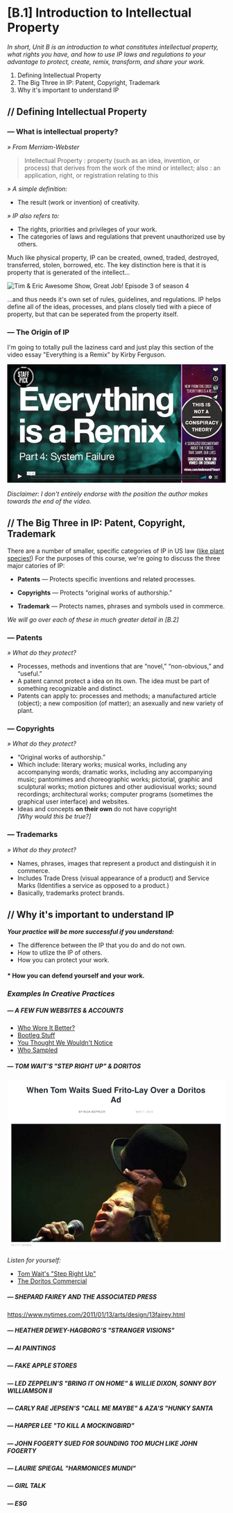 # [B.1]	Introduction to Intellectual Property 

*In short, Unit B is an introduction to what constitutes intellectual property, what rights you have, and how to use IP laws and regulations to your advantage to protect, create, remix, transform, and share your work.*

1. Defining Intellectual Property
2. The Big Three in IP: Patent, Copyright, Trademark
3. Why it's important to understand IP

## // Defining Intellectual Property
### — What is intellectual property?

*» From Merriam-Webster*
> Intellectual Property : property (such as an idea, invention, or process) that
derives from the work of the mind or intellect; also : an application, right, or
registration relating to this

*» A simple definition:*

* The result (work or invention) of creativity.

*» IP also refers to:*

* The rights, priorities and privileges of your work.
* The categories of laws and regulations that prevent unauthorized use by
others.

Much like physical property, IP can be created, owned, traded, destroyed, transferred, stolen, borrowed, etc. The key distinction here is that it is property that is generated of the intellect...

![Tim & Eric Awesome Show, Great Job! Episode 3 of season 4](https://github.com/Orthelious/PDCP_Spring2019/blob/master/images/tim-and-eric-mind-blown.gif)

...and thus needs it's own set of rules, guidelines, and regulations. IP helps define all of the ideas, processes, and plans closely tied with a piece of property, but that can be seperated from the property itself. 

### — The Origin of IP
I'm going to totally pull the laziness card and just play this section of the video essay "Everything is a Remix" by Kirby Ferguson. 

[![everything is a remix](https://github.com/Orthelious/PDCP_Spring2019/blob/master/images/b1_remix.png)](https://youtu.be/nJPERZDfyWc?t=1459)

*Disclaimer: I don't entirely endorse with the position the author makes towards the end of the video.*


## // The Big Three in IP: Patent, Copyright, Trademark
There are a number of smaller, specific categories of IP in US law ([like plant species!](https://www.wipo.int/sme/en/documents/upov_plant_variety_fulltext.html)) For the purposes of this course, we're going to discuss the three major catories of IP:

* **Patents** — Protects specific inventions and related processes.

* **Copyrights** — Protects “original works of authorship.”

* **Trademark** — Protects names, phrases and symbols used in commerce.

*We will go over each of these in much greater detail in [B.2]*

### — Patents
*» What do they protect?*

* Processes, methods and inventions that are “novel,” “non-obvious,” and
“useful.”
* A patent cannot protect a idea on its own. The idea must be part of
something recognizable and distinct.
* Patents can apply to: processes and methods; a manufactured article
(object); a new composition (of matter); an asexually and new variety of
plant.

### — Copyrights

*» What do they protect?*

* “Original works of authorship.”
* Which include: literary works; musical works, including any accompanying
words; dramatic works, including any accompanying music; pantomimes
and choreographic works; pictorial, graphic and sculptural works; motion
pictures and other audiovisual works; sound recordings; architectural works;
computer programs (sometimes the graphical user interface) and websites.
* Ideas and concepts **on their own** do not have copyright   
	*[Why would this be true?]*
	
### — Trademarks

*» What do they protect?*

* Names, phrases, images that represent a product and distinguish it in
commerce.
* Includes Trade Dress (visual appearance of a product) and Service Marks
(Identifies a service as opposed to a product.)
* Basically, trademarks protect brands.

## // Why it's important to understand IP

***Your practice will be more successful if you understand:***

* The difference between the IP that you do and do not own.
* How to utlize the IP of others.
* How you can protect your work.
#### * How you can defend yourself and your work.

### *Examples In Creative Practices*


##### — A FEW FUN WEBSITES & ACCOUNTS
* [Who Wore It Better?](http://who-wore-it-better.tumblr.com/)
* [Bootleg Stuff](https://twitter.com/Bootleg_Stuff?ref_src=twsrc%5Egoogle%7Ctwcamp%5Eserp%7Ctwgr%5Eauthor)
* [You Thought We Wouldn't Notice
](https://web.archive.org/web/20170602122752/http://www.youthoughtwewouldntnotice.com:80/)
* [Who Sampled](https://www.whosampled.com/)

##### — TOM WAIT'S "STEP RIGHT UP" & DORITOS

[![Tom Waits](https://github.com/Orthelious/PDCP_Spring2019/blob/master/images/b1_TomWaits.png)](http://mentalfloss.com/article/79648/when-tom-waits-sued-frito-lay-over-doritos-ad)

*Listen for yourself:*  

* [Tom Wait's "Step Right Up"](https://open.spotify.com/track/2w78IVFn0nad1tcG5RHyTx)
* [The Doritos Commercial](https://soundcloud.com/maddyunderstood/doritos-commercial-impersonator-by-tom-waits)

##### — SHEPARD FAIREY AND THE ASSOCIATED PRESS
 https://www.nytimes.com/2011/01/13/arts/design/13fairey.html 
 
##### — HEATHER DEWEY-HAGBORG'S "STRANGER VISIONS"

##### — AI PAINTINGS

##### — FAKE APPLE STORES

##### — LED ZEPPELIN'S "BRING IT ON HOME" & WILLIE DIXON, SONNY BOY WILLIAMSON II

##### — CARLY RAE JEPSEN'S "CALL ME MAYBE" & AZA'S "HUNKY SANTA

##### — HARPER LEE "TO KILL A MOCKINGBIRD"

##### — JOHN FOGERTY SUED FOR SOUNDING TOO MUCH LIKE JOHN FOGERTY

##### — LAURIE SPIEGAL "HARMONICES MUNDI"

##### — GIRL TALK

##### — ESG








